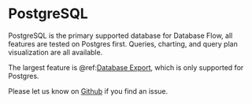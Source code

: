 # PostgreSQL

PostgreSQL is the primary supported database for Database Flow, all features are tested on Postgres first. 
Queries, charting, and query plan visualization are all available.

The largest feature is @ref:[Database Export](../export/databaseExport.md), which is only supported for Postgres.
 
Please let us know on [Github](https://github.com/KyleU/databaseflow) if you find an issue.

